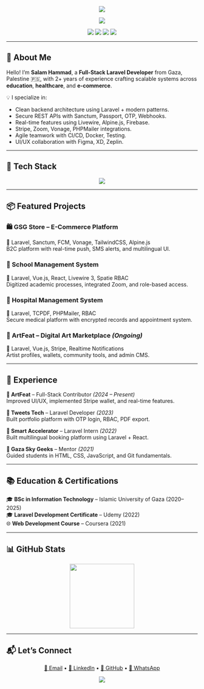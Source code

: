 <p align="center">
  <img src="https://capsule-render.vercel.app/api?type=waving&color=8B5CF6&height=200&section=header&text=Salam%20Hammad&fontSize=45&fontColor=ffffff&animation=twinkling" />
</p>


<p align="center">
  <img src="https://readme-typing-svg.demolab.com?font=Fira+Code&weight=500&size=22&pause=1000&color=8B5CF6&center=true&vCenter=true&width=500&lines=Full-Stack+Laravel+Developer;Backend+Engineer+%7C+API+Integrator;2%2B+Years+of+Professional+Experience;Passionate+about+Clean+Code+%26+Real-Time+Apps" />
</p>

<p align="center">
  <a href="mailto:salamhammad2003@gmail.com"><img src="https://img.shields.io/badge/Email-salamhammad2003@gmail.com-8B5CF6?style=flat-square&logo=gmail"></a>
  <a href="https://linkedin.com/in/salam-hammad-9b8327278"><img src="https://img.shields.io/badge/LinkedIn-SalamHammad-0A66C2?style=flat-square&logo=linkedin"></a>
  <a href="https://github.com/salam-hammad"><img src="https://img.shields.io/badge/GitHub-salam--hammad-333?style=flat-square&logo=github"></a>
  <a href="https://wa.me/972594797932"><img src="https://img.shields.io/badge/WhatsApp-Message-25D366?style=flat-square&logo=whatsapp"></a>
</p>

---

## 👋 About Me

Hello! I’m **Salam Hammad**, a **Full-Stack Laravel Developer** from Gaza, Palestine 🇵🇸, with 2+ years of experience crafting scalable systems across **education**, **healthcare**, and **e-commerce**.

💡 I specialize in:
- Clean backend architecture using Laravel + modern patterns.
- Secure REST APIs with Sanctum, Passport, OTP, Webhooks.
- Real-time features using Livewire, Alpine.js, Firebase.
- Stripe, Zoom, Vonage, PHPMailer integrations.
- Agile teamwork with CI/CD, Docker, Testing.
- UI/UX collaboration with Figma, XD, Zeplin.

---

## 🚀 Tech Stack

<p align="center">
  <img src="https://skillicons.dev/icons?i=php,laravel,vue,react,tailwind,docker,js,ts,nodejs,mysql,postgres,firebase,java,html,css&perline=9" />
</p>

---

## 📦 Featured Projects

### 🛍 GSG Store – E-Commerce Platform  
🔧 Laravel, Sanctum, FCM, Vonage, TailwindCSS, Alpine.js  
B2C platform with real-time push, SMS alerts, and multilingual UI.

### 🏫 School Management System  
🔧 Laravel, Vue.js, React, Livewire 3, Spatie RBAC  
Digitized academic processes, integrated Zoom, and role-based access.

### 🏥 Hospital Management System  
🔧 Laravel, TCPDF, PHPMailer, RBAC  
Secure medical platform with encrypted records and appointment system.

### 🎨 ArtFeat – Digital Art Marketplace *(Ongoing)*  
🔧 Laravel, Vue.js, Stripe, Realtime Notifications  
Artist profiles, wallets, community tools, and admin CMS.

---

## 💼 Experience

**🔹 ArtFeat** – Full-Stack Contributor *(2024 – Present)*  
Improved UI/UX, implemented Stripe wallet, and real-time features.

**🔹 Tweets Tech** – Laravel Developer *(2023)*  
Built portfolio platform with OTP login, RBAC, PDF export.

**🔹 Smart Accelerator** – Laravel Intern *(2022)*  
Built multilingual booking platform using Laravel + React.

**🔹 Gaza Sky Geeks** – Mentor *(2021)*  
Guided students in HTML, CSS, JavaScript, and Git fundamentals.

---

## 📚 Education & Certifications

🎓 **BSc in Information Technology** – Islamic University of Gaza (2020–2025)  
🎓 **Laravel Development Certificate** – Udemy (2022)  
🌐 **Web Development Course** – Coursera (2021)

---

## 📊 GitHub Stats

<p align="center">
  <img src="https://github-readme-streak-stats.herokuapp.com?user=salam-hammad&theme=radical&hide_border=false" height="170" />
</p>


---

## 📬 Let’s Connect

<p align="center">
  <a href="mailto:salamhammad2003@gmail.com">📩 Email</a> • 
  <a href="https://linkedin.com/in/salam-hammad-9b8327278">🔗 LinkedIn</a> • 
  <a href="https://github.com/salam-hammad">🐙 GitHub</a> • 
  <a href="https://wa.me/972594797932">💬 WhatsApp</a>
</p>

<p align="center">
  <img src="https://capsule-render.vercel.app/api?type=waving&color=0:8B5CF6,100:A78BFA&height=120&section=footer" />
</p>
